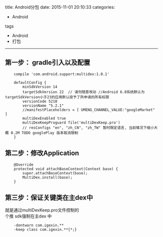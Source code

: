 title: Android分包
date: 2015-11-01 20:10:33
categories:
- Android
   
tags   
- Android
- 打包
---

## 第一步：  gradle引入以及配置

        compile 'com.android.support:multidex:1.0.1'

        defaultConfig {
            minSdkVersion 14
            targetSdkVersion 22  // 请勿随意改动 //Android 6.0系统默认为targetSdkVersion小于23的应用默认授予了所申请的所有权限
            versionCode 5210
            versionName "5.2.1"
            //manifestPlaceholders = [ UMENG_CHANNEL_VALUE:"googleMarket" ]
            multiDexEnabled true
            multiDexKeepProguard file('multiDexKeep.pro')
            // resConfigs "en", "zh_CN", "zh_TW" 暂时限定语言, 当前情况下缩小大概 0.2M TODO googlePlay 版本取消限制
        }

## 第二步：修改Application  

        @Override
        protected void attachBaseContext(Context base) {
            super.attachBaseContext(base);
            MultiDex.install(base);
        }

## 第三步：保证关键类在主dex中 

 就是通过multiDexKeep.pro文件控制的  
 个推 sdk强制在主dex 中

        -dontwarn com.igexin.**
        -keep class com.igexin.**{*;}
